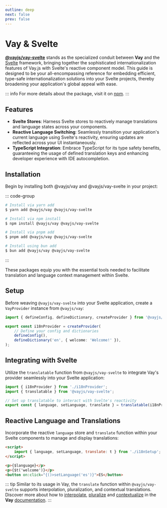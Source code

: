 ```yaml
---
outline: deep
next: false
prev: false
---
```


<!-- @format -->

# Vay & Svelte

[**@vayjs/vay-svelte**](https://npmjs.com/package/@vayjs/vay-svelte) stands as the specialized conduit between **Vay** and the [Svelte](https://svelte.dev) framework, bringing together the sophisticated internationalization features of Vay.js with Svelte's reactive component model. This guide is designed to be your all-encompassing reference for embedding efficient, type-safe internationalization solutions into your Svelte projects, thereby broadening your application's global appeal with ease.

::: info
For more details about the package, visit it on [npm](https://npmjs.com/package/@vayjs/vay-svelte).
:::

## Features

- **Svelte Stores**: Harness Svelte stores to reactively manage translations and language states across your components.
- **Reactive Language Switching**: Seamlessly transition your application's current language using Svelte's reactivity, ensuring updates are reflected across your UI instantaneously.
- **TypeScript Integration**: Embrace TypeScript for its type safety benefits, guaranteeing the usage of defined translation keys and enhancing developer experience with IDE autocompletion.

## Installation

Begin by installing both @vayjs/vay and @vayjs/vay-svelte in your project:

::: code-group

```sh [yarn]
# Install via yarn add
$ yarn add @vayjs/vay @vayjs/vay-svelte
```

```sh [npm]
# Install via npm install
$ npm install @vayjs/vay @vayjs/vay-svelte
```

```sh [pnpm]
# Install via pnpm add
$ pnpm add @vayjs/vay @vayjs/vay-svelte
```

```sh [bun ]
# Install using bun add
$ bun add @vayjs/vay @vayjs/vay-svelte
```

:::

These packages equip you with the essential tools needed to facilitate translation and language context management within Svelte.

## Setup

Before weaving `@vayjs/vay-svelte` into your Svelte application, create a `VayProvider` instance from `@vayjs/vay`:

```ts
import { defineConfig, defineDictionary, createProvider } from '@vayjs/vay';

export const i18nProvider = createProvider(
    // Define your config and dictionaries
    defineConfig(),
    defineDictionary('en', { welcome: 'Welcome!' }),
);
```

## Integrating with Svelte

Utilize the `translatable` function from `@vayjs/vay-svelte` to integrate Vay's provider seamlessly into your Svelte application:

```ts
import { i18nProvider } from './i18nProvider';
import { translatable } from '@vayjs/vay-svelte';

// Set up translatable to interact with Svelte's reactivity
export const { language, setLanguage, translate } = translatable(i18nProvider);
```

## Reactive Language and Translations

Incorporate the reactive `language` store and `translate` function within your Svelte components to manage and display translations:

```html
<script>
    import { language, setLanguage, translate: t } from './i18nSetup';
</script>

<p>{$language}</p>
<p>{$t('welcome')}</p>
<button on:click="{()>setLanguage('es')}">ES</button>
```

::: tip
Similar to its usage in Vay, the `translate` function within `@vayjs/vay-svelte` supports interpolation, pluralization, and contextual translations. Discover more about how to [interpolate](../docs/06.interpolation.md), [pluralize](../docs/07.pluralization.md) and [contextualize](../docs/08.context.md) in the **Vay** [documentation](../docs/05.translating.md).
:::
